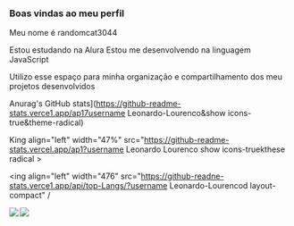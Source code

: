 ### Boas vindas ao meu perfil

Meu nome é randomcat3044

Estou estudando na Alura
Estou me desenvolvendo na linguagem JavaScript

Utilizo esse espaço para minha organização e compartilhamento dos meu projetos desenvolvidos

Anurag's GitHub stats](https://github-readme-stats.verce1.app/ap17username Leonardo-Lourenco&show icons-true&theme-radical)

King align="left" width="47%" src="https://github-readme-stats.vercel.app/ap1?username Leonardo Lourenco show icons-truekthese radical >

<ing align="left" width="476" src="https://github-readne-stats.verce1.app/api/top-Langs/?username Leonardo-Lourencod layout-compact" /

<img align="left" src="https://img.shields.io/badge/Javascript-123323330.svg/style-for-the-badge&logo-Javascript&logoColor #F70FSE"/>

<ing align="left" src="https://img.shields.io/badge/node.js-6DAS5F7style-for-the-badge&logo-node.js4logoColorwhite"/>

<img src="https://img.shields.10/badge/vuejs-K2335495e.svg?style=for-the-badge&logo-vuedot js& logoColor-234FC880" />




